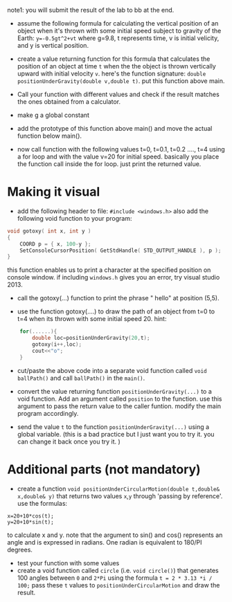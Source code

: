 note1: you will submit the result of the lab to bb at the end. 

- assume the following formula for calculating the vertical position of an object when it's thrown with some initial speed subject to gravity of the Earth:
`y=-0.5gt^2+vt` where g=9.8, t represents time, v is initial velicity, and y is vertical position. 

- create a value returning function for this formula that calculates the position of an object at time `t` when the the object is thrown vertically upward with initial velocity `v`. here's the function signature: `double positionUnderGravity(double v,double t)`. put this function above main.

- Call your function with different values and check if the result matches the ones obtained from a calculator.
- make g a  global constant 
- add the prototype of this function above main()  and move  the actual function below main(). 

- now call function with the following values t=0, t=0.1, t=0.2 ...., t=4 using a for loop and with the value v=20 for initial speed. 
basically you place the function call inside the for loop. just print the returned value. 

Making it visual
===============
- add the following header to file:
`#include <windows.h>`
also add the following void function to your program:
```cpp
void gotoxy( int x, int y )
{
    COORD p = { x, 100-y };
    SetConsoleCursorPosition( GetStdHandle( STD_OUTPUT_HANDLE ), p );
}
```
this function enables us to print a character at the specified position on console window.
if including `windows.h` gives you an error, try visual studio 2013.

- call the gotoxy(...) function to print the phrase " hello" at position (5,5). 

- use the function gotoxy(....)  to draw the path of an object from t=0 to t=4 when its thrown with some initial speed 20. 
hint:
```cpp
	for(......){
		double loc=positionUnderGravity(20,t);
		gotoxy(i++,loc); 
		cout<<"o";
	}
```
- cut/paste  the above code into a separate void function called `void ballPath()` and call `ballPath()` in the `main()`.
- convert the value returning function `positionUnderGravity(...)` to a void function.  Add an argument called `position` to the function. use this argument to pass the return value to the caller funtion. modify the main program accordingly.

- send the value `t` to the function `positionUnderGravity(...)` using a global variable. (this is a bad practice but I just want you to try it. you can change it back once you try it. )

Additional parts (not mandatory)
=============
- create a function `void positionUnderCircularMotion(double t,double& x,double& y)` that returns two values `x`,`y` through 'passing by reference'. 
use the formulas:
```
x=20+10*cos(t);
y=20+10*sin(t); 
```
to calculate x and y. 
note that the argument to sin() and cos() represents an angle and is expressed in radians.
One radian is equivalent to 180/PI degrees. 

- test your function with some values
- create a void function called `circle` (i.e. `void circle()`) that generates 100 angles between `0` and `2*Pi` using the formula
`t = 2 * 3.13 *i / 100;`
pass these `t` values to `positionUnderCircularMotion` and draw the result. 

